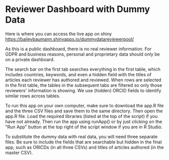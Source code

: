 # Reviewer Dashboard with Dummy Data

Here is where you can access the live app on shiny
https://baileybaumann.shinyapps.io/dummydatareviewerpool/

As this is a public dashboard, there is no real reviewer information. For GDPR and business reasons, personal and proprietary data should only be on a private dashboard. 

The search bar on the first tab searches everything in the first table, which includes countries, keywords, and even a hidden field with the titles of articles each reviewer has authored and reviewed. When rows are selected in the first table, the tables in the subsequent tabs are filtered so only those reviewers' information is showing. We use (hidden) ORCID fields to identify similar rows across tables.

To run this app on your own computer, make sure to download the app.R file and the three CSV files and save them to the same directory. Then open the app.R file. Load the required libraries (listed at the top of the script) if you have not already. Then run the app using runApp() or by just clicking on the "Run App" button at the top right of the script window if you are in R Studio.

To substitute the dummy data with real data, you will need three separate files. Be sure to include the fields that are searchable but hidden in the final app, such as ORICDs (in all three CSVs) and titles of articles authored (in the master CSV).
